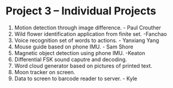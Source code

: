 # Project 3 – Individual Projects

 1. Motion detection through image difference. - Paul Crouther
 2. Wild flower identification application from finite set.   -Fanchao
 3. Voice recognition set of words to actions.   - Yanxiang Yang
 4. Mouse guide based on phone IMU. - Sam Shore
 5. Magnetic object detection using phone IMU. -Keaton
 6. Differential FSK sound caputre and decoding.
 7. Word cloud generator based on pictures of printed text.
 8. Moon tracker on screen.
 9. Data to screen to barcode reader to server. - Kyle
